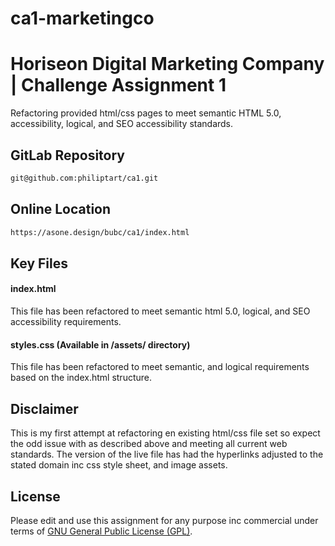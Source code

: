 # ca1-marketingco

# Horiseon Digital Marketing Company | Challenge Assignment 1

Refactoring provided html/css pages to meet semantic HTML 5.0, accessibility, logical, and SEO accessibility standards.

## GitLab Repository

```bash
git@github.com:philiptart/ca1.git
```
## Online Location

```bash
https://asone.design/bubc/ca1/index.html
```

## Key Files

#### index.html

This file has been refactored to meet semantic html 5.0, logical, and SEO accessibility requirements.

#### styles.css (Available in /assets/ directory)

This file has been refactored to meet semantic, and logical requirements based on the index.html structure.

## Disclaimer

This is my first attempt at refactoring en existing html/css file set so expect the odd issue with as described above and meeting all current web standards. The version of the live file has had the hyperlinks adjusted to the stated domain inc css style sheet, and image assets.

## License

Please edit and use this assignment for any purpose inc commercial under terms of [GNU General Public License (GPL)](https://www.gnu.org/licenses/gpl-3.0.html).
